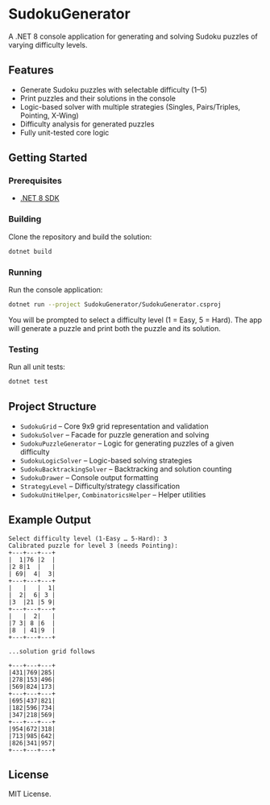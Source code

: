 # SudokuGenerator

A .NET 8 console application for generating and solving Sudoku puzzles of varying difficulty levels.

## Features
- Generate Sudoku puzzles with selectable difficulty (1–5)
- Print puzzles and their solutions in the console
- Logic-based solver with multiple strategies (Singles, Pairs/Triples, Pointing, X-Wing)
- Difficulty analysis for generated puzzles
- Fully unit-tested core logic

## Getting Started

### Prerequisites
- [.NET 8 SDK](https://dotnet.microsoft.com/download/dotnet/8.0)

### Building
Clone the repository and build the solution:

```sh
dotnet build
```

### Running
Run the console application:

```sh
dotnet run --project SudokuGenerator/SudokuGenerator.csproj
```

You will be prompted to select a difficulty level (1 = Easy, 5 = Hard). The app will generate a puzzle and print both the puzzle and its solution.

### Testing
Run all unit tests:

```sh
dotnet test
```

## Project Structure
- `SudokuGrid` – Core 9x9 grid representation and validation
- `SudokuSolver` – Facade for puzzle generation and solving
- `SudokuPuzzleGenerator` – Logic for generating puzzles of a given difficulty
- `SudokuLogicSolver` – Logic-based solving strategies
- `SudokuBacktrackingSolver` – Backtracking and solution counting
- `SudokuDrawer` – Console output formatting
- `StrategyLevel` – Difficulty/strategy classification
- `SudokuUnitHelper`, `CombinatoricsHelper` – Helper utilities

## Example Output
```
Select difficulty level (1-Easy … 5-Hard): 3
Calibrated puzzle for level 3 (needs Pointing):
+---+---+---+
|  1|76 |2  |
|2 8|1  |   |
| 69|  4|  3|
+---+---+---+
|   |   |  1|
|  2|  6| 3 |
|3  |21 |5 9|
+---+---+---+
|   |  2|   |
|7 3| 8 |6  |
|8  | 41|9  |
+---+---+---+

...solution grid follows

+---+---+---+
|431|769|285|
|278|153|496|
|569|824|173|
+---+---+---+
|695|437|821|
|182|596|734|
|347|218|569|
+---+---+---+
|954|672|318|
|713|985|642|
|826|341|957|
+---+---+---+

```

## License
MIT License.
